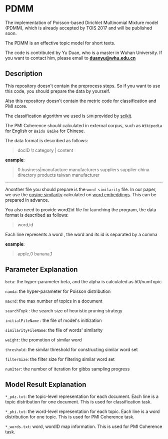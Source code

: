 # PDMM
The implementation of Poisson-based Dirichlet Multinomial Mixture model (PDMM), which is already accepted by TOIS 2017 and will be published soon.

The PDMM is an effective topic model for short texts.

The code is contributed by Yu Duan, who is a master in Wuhan University. If you want to contact him, please email to **duanyu@whu.edu.cn**

## Description

This repository doesn't contain the preprocess steps. So if you want to use this code, you should prepare the data by yourself. 

Also this repository doesn't contain the metric code for classification and PMI score. 

The classification algorithm we used is `SVM` provided by [scikit](http://scikit-learn.org/stable/).

The PMI Coherence should calculated in external corpus, such as `Wikipedia` for English or `Baidu Baike` for Chinese.

The data format is described as follows:
> docID \t category | content

**example**:

> 0	business|manufacture manufacturers suppliers supplier china directory products taiwan manufacturer

***
Anonther file you should prepare is the `word similarity` file. In our paper, we use the [cosine similarity](https://en.wikipedia.org/wiki/Cosine_similarity) calculated on [word embeddings](https://code.google.com/archive/p/word2vec/). This can be prepared in advance.

You also need to provide word2id file for launching the program, the data format is described as follows:
> word,id

Each line represents a word , the word and its id is separated by a comma

**example**:
> apple,0
banana,1

## Parameter Explanation

`beta`: the hyper-parameter beta, and the alpha is calculated as 50/numTopic

`namda`: the hyper-parameter for Poisson distribution

`maxTd`: the max number of topics in a document

`searchTopk` : the search size of heuristic pruning strategy

`initialFileName` : the file of model's initlization 

`similarityFileName`: the file of words' similarity

`weight`: the promotion of similar word

`threshold`: the similar threshold for constructing similar word set

`filterSize`: the filter size for filtering similar word set

`numIter`: the number of iteration for gibbs sampling progress



## Model Result Explanation
`*_pdz.txt`: the topic-level representation for each document. Each line is a topic distribution for one document. This is used for classification task.

`*_phi.txt`: the word-level representation for each topic. Each line is a word distribution for one topic. This is used for PMI Coherence task.

`*_words.txt`: word, wordID map information. This is used for PMI Coherence task.



